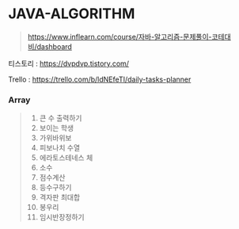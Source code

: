 # JAVA-ALGORITHM
> https://www.inflearn.com/course/자바-알고리즘-문제풀이-코테대비/dashboard

티스토리 : https://dvpdvp.tistory.com/

Trello : https://trello.com/b/ldNEfeTI/daily-tasks-planner
### Array
> 1. 큰 수 출력하기
> 2. 보이는 학생
> 3. 가위바위보
> 4. 피보나치 수열
> 5. 에라토스테네스 체
> 6. 소수
> 7. 점수계산
> 8. 등수구하기
> 9. 격자판 최대합
> 10. 봉우리
> 11. 임시반장정하기
